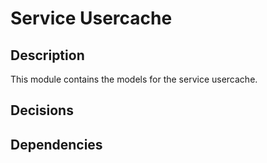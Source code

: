 # Service Usercache

## Description

This module contains the models for the service usercache.

## Decisions

## Dependencies